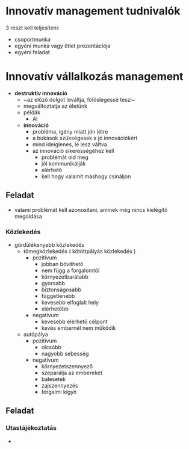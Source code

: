 # Innovatív management tudnivalók

3 részt kell teljesíteni:
- csoportmunka
- egyéni munka vagy ötlet prezentációja
- egyéni feladat

# Innovatív vállalkozás management

- **destruktív innováció**
    - ~az előző dolgot leváltja, fölöslegessé teszi~
    - megváltoztatja az életünk
    - példák
        - AI
    - **innováció**
        - probléma, igény miatt jön létre
        - a bukások szükségesek a jó innovációkért
        - mind ideiglenes, le lesz váltva
        - az innováció sikerességéhez kell
            - problémát old meg
            - jól kommunikálják
            - elérhető
            - kell hogy valamit máshogy csináljon

## Feladat

- valami problémát kell azonosítani, aminek még nincs kielégítő megoldása

### Közlekedés

- gördülékenyebb közlekedés
    - tömegközlekedés ( kötöttpályás közlekedés )
        - pozitívum
            - jobban bővíthető
            - nem függ a forgalomtól
            - környezetbarátabb
            - gyorsabb
            - biztonságosabb
            - függetlenebb
            - kevesebb elfoglalt hely
            - elérhetőbb
        - negatívum
            - kevesebb elérhető célpont
            - kevés embernél nem működik
    - autópálya
        - pozitívum
            - olcsóbb
            - nagyobb sebesség
        - negatívum
            - környezetszennyező
            - szeparálja az embereket
            - balesetek
            - zajszennyezés
            - forgalmi kígyó

## Feladat

### Utastájékoztatás

- 

